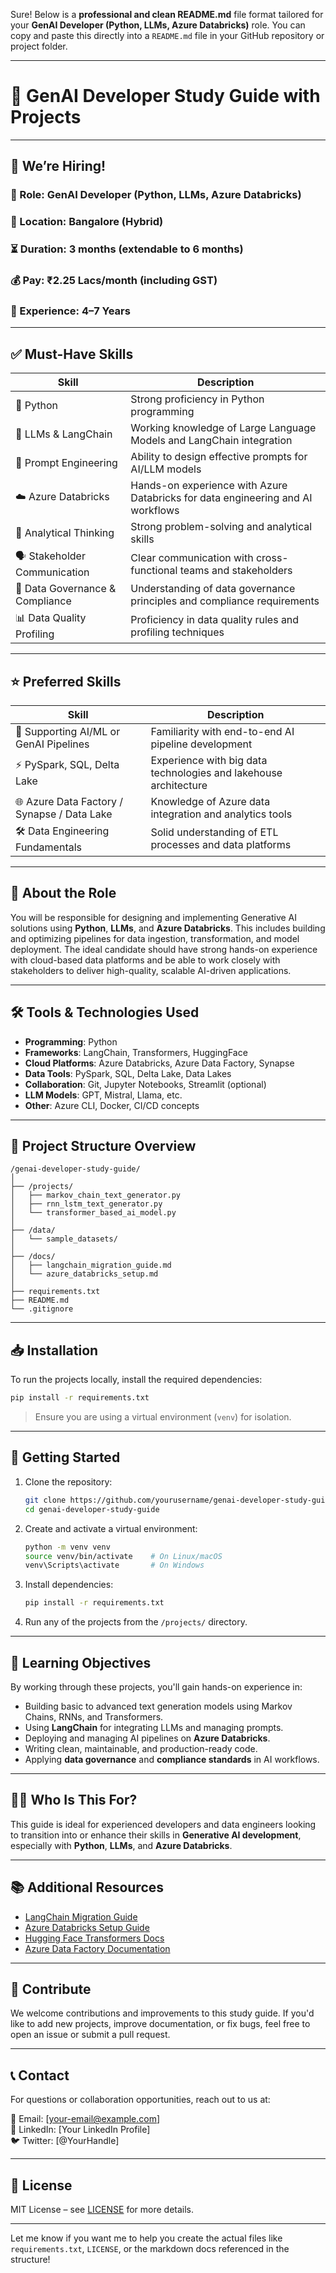 Sure! Below is a **professional and clean README.md** file format tailored for your **GenAI Developer (Python, LLMs, Azure Databricks)** role. You can copy and paste this directly into a `README.md` file in your GitHub repository or project folder.

---

# 🧠 GenAI Developer Study Guide with Projects

---

## 📢 We’re Hiring!

### 💼 Role: **GenAI Developer (Python, LLMs, Azure Databricks)**  
### 📍 Location: **Bangalore (Hybrid)**  
### ⏳ Duration: **3 months (extendable to 6 months)**  
### 💰 Pay: **₹2.25 Lacs/month (including GST)**  
### 👤 Experience: **4–7 Years**

---

## ✅ Must-Have Skills

| Skill | Description |
|-------|-------------|
| 🐍 Python | Strong proficiency in Python programming |
| 🤖 LLMs & LangChain | Working knowledge of Large Language Models and LangChain integration |
| 🧩 Prompt Engineering | Ability to design effective prompts for AI/LLM models |
| ☁️ Azure Databricks | Hands-on experience with Azure Databricks for data engineering and AI workflows |
| 🧠 Analytical Thinking | Strong problem-solving and analytical skills |
| 🗣️ Stakeholder Communication | Clear communication with cross-functional teams and stakeholders |
| 🔐 Data Governance & Compliance | Understanding of data governance principles and compliance requirements |
| 📊 Data Quality Profiling | Proficiency in data quality rules and profiling techniques |

---

## ⭐ Preferred Skills

| Skill | Description |
|-------|-------------|
| 🔄 Supporting AI/ML or GenAI Pipelines | Familiarity with end-to-end AI pipeline development |
| ⚡ PySpark, SQL, Delta Lake | Experience with big data technologies and lakehouse architecture |
| 🌐 Azure Data Factory / Synapse / Data Lake | Knowledge of Azure data integration and analytics tools |
| 🛠️ Data Engineering Fundamentals | Solid understanding of ETL processes and data platforms |

---

## 🧾 About the Role

You will be responsible for designing and implementing Generative AI solutions using **Python**, **LLMs**, and **Azure Databricks**. This includes building and optimizing pipelines for data ingestion, transformation, and model deployment. The ideal candidate should have strong hands-on experience with cloud-based data platforms and be able to work closely with stakeholders to deliver high-quality, scalable AI-driven applications.

---

## 🛠️ Tools & Technologies Used

- **Programming**: Python
- **Frameworks**: LangChain, Transformers, HuggingFace
- **Cloud Platforms**: Azure Databricks, Azure Data Factory, Synapse
- **Data Tools**: PySpark, SQL, Delta Lake, Data Lakes
- **Collaboration**: Git, Jupyter Notebooks, Streamlit (optional)
- **LLM Models**: GPT, Mistral, Llama, etc.
- **Other**: Azure CLI, Docker, CI/CD concepts

---

## 📂 Project Structure Overview

```
/genai-developer-study-guide/
│
├── /projects/
│   ├── markov_chain_text_generator.py
│   ├── rnn_lstm_text_generator.py
│   └── transformer_based_ai_model.py
│
├── /data/
│   └── sample_datasets/
│
├── /docs/
│   ├── langchain_migration_guide.md
│   └── azure_databricks_setup.md
│
├── requirements.txt
├── README.md
└── .gitignore
```

---

## 📥 Installation

To run the projects locally, install the required dependencies:

```bash
pip install -r requirements.txt
```

> Ensure you are using a virtual environment (`venv`) for isolation.

---

## 🧪 Getting Started

1. Clone the repository:
   ```bash
   git clone https://github.com/yourusername/genai-developer-study-guide.git
   cd genai-developer-study-guide
   ```

2. Create and activate a virtual environment:
   ```bash
   python -m venv venv
   source venv/bin/activate    # On Linux/macOS
   venv\Scripts\activate       # On Windows
   ```

3. Install dependencies:
   ```bash
   pip install -r requirements.txt
   ```

4. Run any of the projects from the `/projects/` directory.

---

## 🎯 Learning Objectives

By working through these projects, you'll gain hands-on experience in:

- Building basic to advanced text generation models using Markov Chains, RNNs, and Transformers.
- Using **LangChain** for integrating LLMs and managing prompts.
- Deploying and managing AI pipelines on **Azure Databricks**.
- Writing clean, maintainable, and production-ready code.
- Applying **data governance** and **compliance standards** in AI workflows.

---

## 🧑‍🏫 Who Is This For?

This guide is ideal for experienced developers and data engineers looking to transition into or enhance their skills in **Generative AI development**, especially with **Python**, **LLMs**, and **Azure Databricks**.

---

## 📚 Additional Resources

- [LangChain Migration Guide](docs/langchain_migration_guide.md)
- [Azure Databricks Setup Guide](docs/azure_databricks_setup.md)
- [Hugging Face Transformers Docs](https://huggingface.co/docs/transformers/)
- [Azure Data Factory Documentation](https://learn.microsoft.com/en-us/azure/data-factory/)

---

## 🤝 Contribute

We welcome contributions and improvements to this study guide. If you'd like to add new projects, improve documentation, or fix bugs, feel free to open an issue or submit a pull request.

---

## 📞 Contact

For questions or collaboration opportunities, reach out to us at:

📧 Email: [your-email@example.com]  
📱 LinkedIn: [Your LinkedIn Profile]  
🐦 Twitter: [@YourHandle]

---

## 📄 License

MIT License – see [LICENSE](LICENSE) for more details.

---

Let me know if you want me to help you create the actual files like `requirements.txt`, `LICENSE`, or the markdown docs referenced in the structure!
